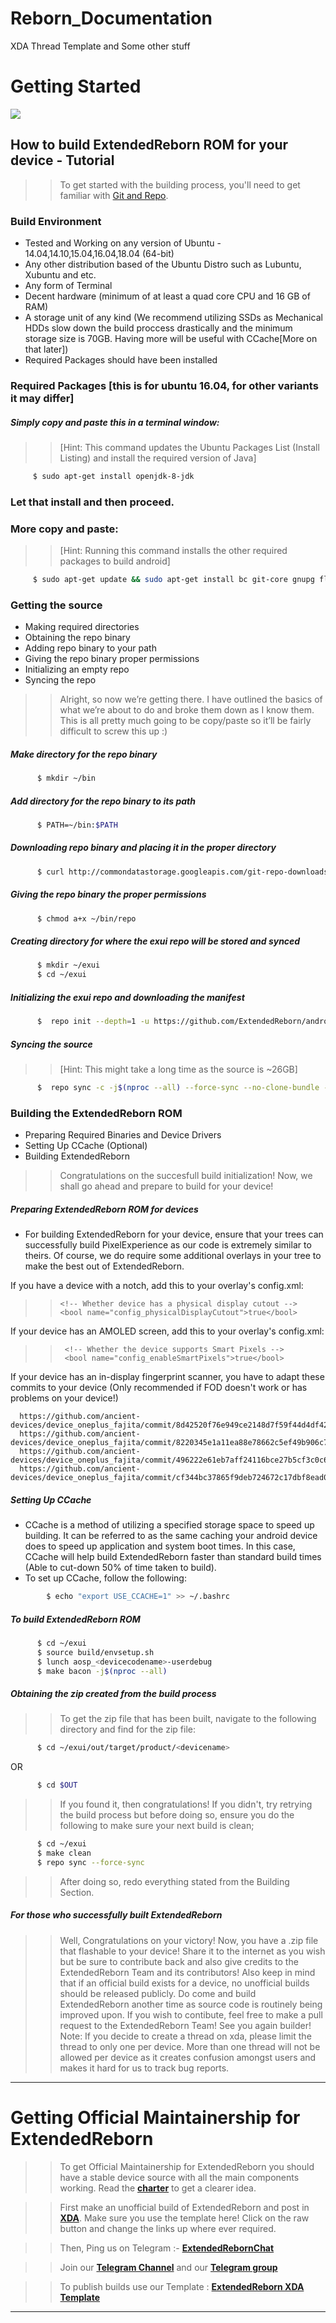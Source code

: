 # Reborn_Documentation
XDA Thread Template and Some other stuff

Getting Started
==================================================

<img src="https://i.imgur.com/urc7KCpr.png"> 

How to build ExtendedReborn ROM for your device - Tutorial
--------

>> To get started with the building process, you'll need to get familiar with [Git and Repo](http://source.android.com/source/using-repo.html).

### Build Environment

- Tested and Working on any version of Ubuntu - 14.04,14.10,15.04,16.04,18.04 (64-bit)
- Any other distribution based of the Ubuntu Distro such as Lubuntu, Xubuntu and etc.
- Any form of Terminal
- Decent hardware (minimum of at least a quad core CPU and 16 GB of RAM)
- A storage unit of any kind (We recommend utilizing SSDs as Mechanical HDDs slow down the build proccess drastically and the minimum storage size is 70GB. Having more will be useful with CCache[More on that later])
- Required Packages should have been installed

### Required Packages [this is for ubuntu 16.04, for other variants it may differ]
##### Simply copy and paste this in a terminal window:
>> [Hint: This command updates the Ubuntu Packages List (Install Listing) and install the required version of Java]

```bash
     $ sudo apt-get install openjdk-8-jdk
```

### Let that install and then proceed.

### More copy and paste:
>> [Hint: Running this command installs the other required packages to build android]

```bash
     $ sudo apt-get update && sudo apt-get install bc git-core gnupg flex bison gperf libsdl1.2-dev libesd0-dev libwxgtk3.0-dev squashfs-tools build-essential zip curl libncurses5-dev zlib1g-dev openjdk-8-jre openjdk-8-jdk pngcrush schedtool libxml2 libxml2-utils xsltproc lzop libc6-dev schedtool g++-multilib lib32z1-dev lib32ncurses5-dev lib32readline6-dev gcc-multilib maven tmux screen w3m ncftp adb fastboot repo python default-jdk
```

### Getting the source
- Making required directories
- Obtaining the repo binary
- Adding repo binary to your path
- Giving the repo binary proper permissions
- Initializing an empty repo
- Syncing the repo

>> Alright, so now we’re getting there. I have outlined the basics of what we’re about to do and broke them down as I know them. This is all pretty much going to be copy/paste so it’ll be fairly difficult to screw this up :)

##### Make directory for the repo binary

```bash
      $ mkdir ~/bin
```

##### Add directory for the repo binary to its path

```bash
      $ PATH=~/bin:$PATH
```

##### Downloading repo binary and placing it in the proper directory

```bash
      $ curl http://commondatastorage.googleapis.com/git-repo-downloads/repo > ~/bin/repo
```

##### Giving the repo binary the proper permissions

```bash
      $ chmod a+x ~/bin/repo
```

##### Creating directory for where the exui repo will be stored and synced

```bash
      $ mkdir ~/exui
      $ cd ~/exui
```

##### Initializing the exui repo and downloading the manifest

```bash
      $  repo init --depth=1 -u https://github.com/ExtendedReborn/android_manifest.git -b android_10
```

##### Syncing the source
>> [Hint: This might take a long time as the source is ~26GB]

```bash
      $  repo sync -c -j$(nproc --all) --force-sync --no-clone-bundle --no-tags
```

### Building the ExtendedReborn ROM
- Preparing Required Binaries and Device Drivers
- Setting Up CCache (Optional)
- Building ExtendedReborn

>> Congratulations on the succesfull build initialization! Now, we shall go ahead and prepare to build for your device!

##### Preparing ExtendedReborn ROM for devices
- For building ExtendedReborn for your device, ensure that your trees can successfully build PixelExperience as our code is extremely similar to theirs. Of course, we do require some additional overlays in your tree to make the best out of ExtendedReborn.

If you have a device with a notch, add this to your overlay's config.xml:
>>     <!-- Whether device has a physical display cutout -->
>>     <bool name="config_physicalDisplayCutout">true</bool>

If your device has an AMOLED screen, add this to your overlay's config.xml:
>>      <!-- Whether the device supports Smart Pixels -->
>>      <bool name="config_enableSmartPixels">true</bool>    

If your device has an in-display fingerprint scanner, you have to adapt these commits to your device (Only recommended if FOD doesn't work or has problems on your device!)

      https://github.com/ancient-devices/device_oneplus_fajita/commit/8d42520f76e949ce2148d7f59f44d4df425e0d2c
      https://github.com/ancient-devices/device_oneplus_fajita/commit/8220345e1a11ea88e78662c5ef49b906c7a67551
      https://github.com/ancient-devices/device_oneplus_fajita/commit/496222e61eb7aff24116bce27b5cf3c0c6afbced
      https://github.com/ancient-devices/device_oneplus_fajita/commit/cf344bc37865f9deb724672c17dbf8ead02e8883

##### Setting Up CCache
- CCache is a method of utilizing a specified storage space to speed up building. It can be referred to as the same caching your android device does to speed up application and system boot times. In this case, CCache will help build ExtendedReborn faster than standard build times (Able to cut-down 50% of time taken to build).
- To set up CCache, follow the following:

```bash
        $ echo "export USE_CCACHE=1" >> ~/.bashrc
```

##### To build ExtendedReborn ROM

```bash
      $ cd ~/exui
      $ source build/envsetup.sh
      $ lunch aosp_<devicecodename>-userdebug
      $ make bacon -j$(nproc --all)
```

##### Obtaining the zip created from the build process
>> To get the zip file that has been built, navigate to the following directory and find for the zip file:

```bash
      $ cd ~/exui/out/target/product/<devicename>
```

OR

```bash
      $ cd $OUT
```

>> If you found it, then congratulations! If you didn't, try retrying the build process but before doing so, ensure you do the following to make sure your next build is clean;

```bash
      $ cd ~/exui
      $ make clean
      $ repo sync --force-sync
```

>> After doing so, redo everything stated from the Building Section.

##### For those who successfully built ExtendedReborn

>> Well, Congratulations on your victory! Now, you have a .zip file that flashable to your device! Share it to the internet as you wish but be sure to contribute back and also give credits to the ExtendedReborn Team and its contributors! Also keep in mind that if an official build exists for a device, no unofficial builds should be released publicly. Do come and build ExtendedReborn another time as source code is routinely being improved upon. If you wish to contibute, feel free to make a pull request to the ExtendedReborn Team! See you again builder! Note: If you decide to create a thread on xda, please limit the thread to only one per device. More than one thread will not be allowed per device as it creates confusion amongst users and makes it hard for us to track bug reports.

-----------------------------------------	
Getting Official Maintainership for ExtendedReborn
==========================================
>> To get Official Maintainership for ExtendedReborn you should have a stable device source with all the main components working. Read the [**charter**](https://github.com/ExtendedReborn/Reborn_Documentation/blob/reborn/Charter.mkdn) to get a clearer idea.

>> First make an unofficial build of ExtendedReborn and post in [**XDA**](https://xda-developers.com). Make sure you use the template here! Click on the raw button and change the links up where ever required.

>> Then, Ping us on Telegram :- [**ExtendedRebornChat**](https://t.me/extendedrebornchat) 

>> Join our [**Telegram Channel**](https://t.me/extendedrebornchannel) and our  [**Telegram group**](https://t.me/extendedrebornchat)

>> To publish builds use our Template : [**ExtendedReborn XDA Template**](https://github.com/ExtendedReborn/Reborn_Documentation/blob/reborn/Template.txt)

----------------------------
